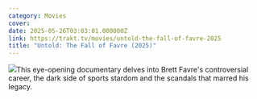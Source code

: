 ```yaml
---
category: Movies
cover: 
date: 2025-05-26T03:03:01.000000Z
link: https://trakt.tv/movies/untold-the-fall-of-favre-2025
title: "Untold: The Fall of Favre (2025)"
---
```


![](https://walter-r2.trakt.tv/images/movies/001/200/309/fanarts/thumb/32fb1e152a.jpg)This eye-opening documentary delves into Brett Favre's controversial career, the dark side of sports stardom and the scandals that marred his legacy.